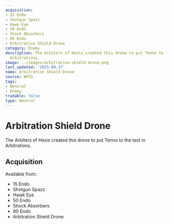 ```yaml
---
acquisition:
- 15 Endo
- Shotgun Spazz
- Hawk Eye
- 50 Endo
- Shock Absorbers
- 80 Endo
- Arbitration Shield Drone
category: Enemy
description: The Arbiters of Hexis created this drone to put Tenno to the test in
  Arbitrations.
image: ../images/arbitration-shield-drone.png
last_updated: '2025-09-17'
name: Arbitration Shield Drone
source: WFCD
tags:
- Neutral
- Enemy
tradable: false
type: Neutral
---
```


# Arbitration Shield Drone

The Arbiters of Hexis created this drone to put Tenno to the test in Arbitrations.

## Acquisition

Available from:
- 15 Endo
- Shotgun Spazz
- Hawk Eye
- 50 Endo
- Shock Absorbers
- 80 Endo
- Arbitration Shield Drone

